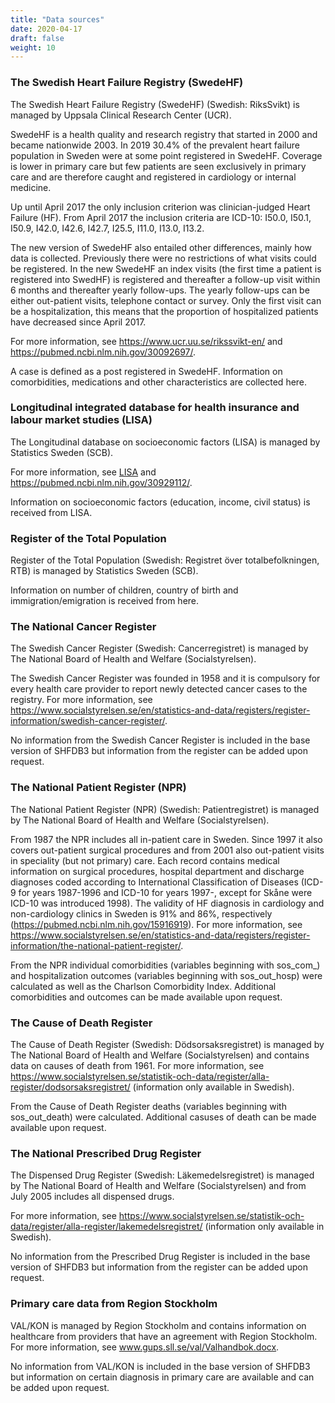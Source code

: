 ```yaml
---
title: "Data sources"
date: 2020-04-17
draft: false
weight: 10
---
```


### The Swedish Heart Failure Registry (SwedeHF)

The Swedish Heart Failure Registry (SwedeHF) (Swedish: RiksSvikt) is managed by Uppsala Clinical Research Center (UCR). 

SwedeHF is a health quality and research registry that started in 2000 and became nationwide 2003. In 2019 30.4% of the prevalent heart failure population in Sweden were at some point registered in SwedeHF. Coverage is lower in primary care but few patients are seen exclusively in primary care and are therefore caught and registered in cardiology or internal medicine. 

Up until April 2017 the only inclusion criterion was clinician-judged Heart Failure (HF). From April 2017 the inclusion criteria are ICD-10: I50.0, I50.1, I50.9, I42.0, I42.6, I42.7, I25.5, I11.0, I13.0, I13.2. 

The new version of SwedeHF also entailed other differences, mainly how data is collected. Previously there were no restrictions of what visits could be registered. In the new SwedeHF an index visits (the first time a patient is registered into SwedHF) is registered and thereafter a follow-up visit within 6 months and thereafter yearly follow-ups. The yearly follow-ups can be either out-patient visits, telephone contact or survey. Only the first visit can be a hospitalization, this means that the proportion of hospitalized patients have decreased since April 2017. 

For more information, see https://www.ucr.uu.se/rikssvikt-en/ and https://pubmed.ncbi.nlm.nih.gov/30092697/. 

A case is defined as a post registered in SwedeHF. Information on comorbidities, medications and other characteristics are collected here. 

### Longitudinal integrated database for health insurance and labour market studies (LISA) 

The Longitudinal database on socioeconomic factors (LISA) is managed by Statistics Sweden (SCB). 

For more information, see [LISA](https://www.scb.se/en/services/guidance-for-researchers-and-universities/vilka-mikrodata-finns/longitudinella-register/longitudinal-integrated-database-for-health-insurance-and-labour-market-studies-lisa/) and https://pubmed.ncbi.nlm.nih.gov/30929112/. 

Information on socioeconomic factors (education, income, civil status) is received from LISA.

### Register of the Total Population

Register of the Total Population (Swedish: Registret över totalbefolkningen, RTB) is managed by Statistics Sweden (SCB). 

Information on number of children, country of birth and immigration/emigration is received from here.

### The National Cancer Register 

The Swedish Cancer Register (Swedish: Cancerregistret) is managed by The National Board of Health and Welfare (Socialstyrelsen). 

The Swedish Cancer Register was founded in 1958 and it is compulsory for every health care provider to report newly detected cancer cases to the registry. For more information, see https://www.socialstyrelsen.se/en/statistics-and-data/registers/register-information/swedish-cancer-register/. 

No information from the Swedish Cancer Register is included in the base version of SHFDB3 but information from the register can be added upon request.  

### The National Patient Register (NPR) 

The National Patient Register (NPR) (Swedish: Patientregistret) is managed by The National Board of Health and Welfare (Socialstyrelsen). 

From 1987 the NPR includes all in-patient care in Sweden. Since 1997 it also covers out-patient surgical procedures and from 2001 also out-patient visits in speciality (but not primary) care. Each record contains medical information on surgical procedures, hospital department and discharge diagnoses coded according to International Classification of Diseases (ICD-9 for years 1987-1996 and ICD-10 for years 1997-, except for Skåne were ICD-10 was introduced 1998). The validity of HF diagnosis in cardiology and non-cardiology clinics in Sweden is 91% and 86%, respectively (https://pubmed.ncbi.nlm.nih.gov/15916919). For more information, see https://www.socialstyrelsen.se/en/statistics-and-data/registers/register-information/the-national-patient-register/. 

From the NPR individual comorbidities (variables beginning with sos_com_) and hospitalization outcomes (variables beginning with sos_out_hosp) were calculated as well as the Charlson Comorbidity Index. Additional comorbidities and outcomes can be made available upon request. 

### The Cause of Death Register 

The Cause of Death Register (Swedish: Dödsorsaksregistret) is managed by The National Board of Health and Welfare (Socialstyrelsen) and contains data on causes of death from 1961. For more information, see https://www.socialstyrelsen.se/statistik-och-data/register/alla-register/dodsorsaksregistret/ (information only available in Swedish). 

From the Cause of Death Register deaths (variables beginning with sos_out_death) were calculated. Additional casuses of death can be made available upon request. 

### The National Prescribed Drug Register

The Dispensed Drug Register (Swedish: Läkemedelsregistret) is managed by The National Board of Health and Welfare (Socialstyrelsen) and from July 2005 includes all dispensed drugs. 

For more information, see https://www.socialstyrelsen.se/statistik-och-data/register/alla-register/lakemedelsregistret/ (information only available in Swedish). 

No information from the Prescribed Drug Register is included in the base version of SHFDB3 but information from the register can be added upon request. 

### Primary care data from Region Stockholm

VAL/KON is managed by Region Stockholm and contains information on healthcare from providers that have an agreement with Region Stockholm. For more information, see www.gups.sll.se/val/Valhandbok.docx. 

No information from VAL/KON is included in the base version of SHFDB3 but information on certain diagnosis in primary care are available and can be added upon request.